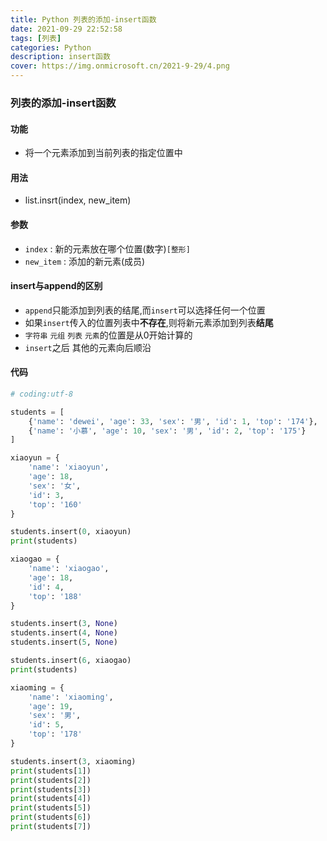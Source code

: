 ```yaml
---
title: Python 列表的添加-insert函数
date: 2021-09-29 22:52:58
tags: [列表]
categories: Python
description: insert函数
cover: https://img.onmicrosoft.cn/2021-9-29/4.png
---
```


### 列表的添加-insert函数

#### 功能

- 将一个元素添加到当前列表的指定位置中

#### 用法

- list.insrt(index, new_item)

#### 参数

- `index` : 新的元素放在哪个位置(数字)`[整形]`
- `new_item` : 添加的新元素(成员)

#### insert与append的区别

- `append`只能添加到列表的结尾,而`insert`可以选择任何一个位置
- 如果`insert`传入的位置列表中**不存在**,则将新元素添加到列表**结尾**
- `字符串` `元组` `列表` `元素`的位置是从0开始计算的
- `insert`之后    其他的元素向后顺沿

#### 代码

```python
# coding:utf-8

students = [
    {'name': 'dewei', 'age': 33, 'sex': '男', 'id': 1, 'top': '174'},
    {'name': '小慕', 'age': 10, 'sex': '男', 'id': 2, 'top': '175'}
]

xiaoyun = {
    'name': 'xiaoyun',
    'age': 18,
    'sex': '女',
    'id': 3,
    'top': '160'
}

students.insert(0, xiaoyun)
print(students)

xiaogao = {
    'name': 'xiaogao',
    'age': 18,
    'id': 4,
    'top': '188'
}

students.insert(3, None)
students.insert(4, None)
students.insert(5, None)

students.insert(6, xiaogao)
print(students)

xiaoming = {
    'name': 'xiaoming',
    'age': 19,
    'sex': '男',
    'id': 5,
    'top': '178'
}

students.insert(3, xiaoming)
print(students[1])
print(students[2])
print(students[3])
print(students[4])
print(students[5])
print(students[6])
print(students[7])

```

